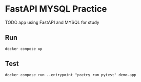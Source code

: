 # FastAPI MYSQL Practice 
TODO app using FastAPI and MYSQL for study

## Run 
```
docker compose up
```

## Test 
```
docker compose run --entrypoint "poetry run pytest" demo-app
```

